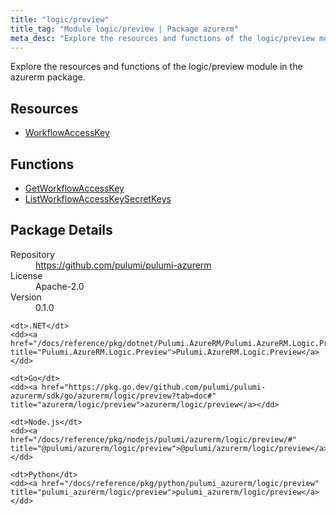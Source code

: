 ```yaml
---
title: "logic/preview"
title_tag: "Module logic/preview | Package azurerm"
meta_desc: "Explore the resources and functions of the logic/preview module in the azurerm package."
---
```


<!-- WARNING: this file was generated by Pulumi Docs Generator. -->
<!-- Do not edit by hand unless you're certain you know what you are doing! -->

Explore the resources and functions of the logic/preview module in the azurerm package.

<h2 id="resources">Resources</h2>
<ul class="api">
    <li><a href="workflowaccesskey" title="WorkflowAccessKey"><span class="symbol resource"></span>WorkflowAccessKey</a></li>
</ul>

<h2 id="functions">Functions</h2>
<ul class="api">
    <li><a href="getworkflowaccesskey" title="GetWorkflowAccessKey"><span class="symbol function"></span>GetWorkflowAccessKey</a></li>
    <li><a href="listworkflowaccesskeysecretkeys" title="ListWorkflowAccessKeySecretKeys"><span class="symbol function"></span>ListWorkflowAccessKeySecretKeys</a></li>
</ul>

<h2 id="package-details">Package Details</h2>
<dl class="package-details">
	<dt>Repository</dt>
	<dd><a href="https://github.com/pulumi/pulumi-azurerm">https://github.com/pulumi/pulumi-azurerm</a></dd>
	<dt>License</dt>
	<dd>Apache-2.0</dd>
	<dt>Version</dt>
	<dd>0.1.0</dd>
</dl>



<dl class="tabular">

    <dt>.NET</dt>
    <dd><a href="/docs/reference/pkg/dotnet/Pulumi.AzureRM/Pulumi.AzureRM.Logic.Preview.html" title="Pulumi.AzureRM.Logic.Preview">Pulumi.AzureRM.Logic.Preview</a></dd>

    <dt>Go</dt>
    <dd><a href="https://pkg.go.dev/github.com/pulumi/pulumi-azurerm/sdk/go/azurerm/logic/preview?tab=doc#" title="azurerm/logic/preview">azurerm/logic/preview</a></dd>

    <dt>Node.js</dt>
    <dd><a href="/docs/reference/pkg/nodejs/pulumi/azurerm/logic/preview/#" title="@pulumi/azurerm/logic/preview">@pulumi/azurerm/logic/preview</a></dd>

    <dt>Python</dt>
    <dd><a href="/docs/reference/pkg/python/pulumi_azurerm/logic/preview" title="pulumi_azurerm/logic/preview">pulumi_azurerm/logic/preview</a></dd>

</dl>

